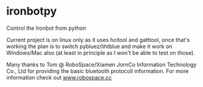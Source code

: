 # ironbotpy
Control the Ironbot from python

Current project is on linux only as it uses hcitool and gatttool, once that's working the plan is to switch pybluez/lihtblue and make it work on Windows/Mac also (at least in principle as I won't be able to test on those).

Many thanks to Tom @ RoboSpace/Xiamen JornCo Information Technology Co., Ltd for providing the basic bluetooth protocoll information. For more information check out www.robospace.cc
